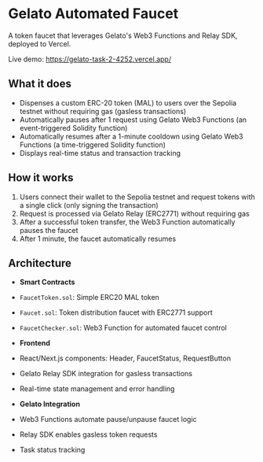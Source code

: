 # Gelato Automated Faucet

A token faucet that leverages Gelato's Web3 Functions and Relay SDK, deployed to Vercel.

Live demo: https://gelato-task-2-4252.vercel.app/

## What it does

- Dispenses a custom ERC-20 token (MAL) to users over the Sepolia testnet without requiring gas (gasless transactions)
- Automatically pauses after 1 request using Gelato Web3 Functions (an event-triggered Solidity function)
- Automatically resumes after a 1-minute cooldown using Gelato Web3 Functions (a time-triggered Solidity function)
- Displays real-time status and transaction tracking

## How it works

1. Users connect their wallet to the Sepolia testnet and request tokens with a single click (only signing the transaction)
2. Request is processed via Gelato Relay (ERC2771) without requiring gas
3. After a successful token transfer, the Web3 Function automatically pauses the faucet
4. After 1 minute, the faucet automatically resumes

## Architecture

- **Smart Contracts**
 - `FaucetToken.sol`: Simple ERC20 MAL token
 - `Faucet.sol`: Token distribution faucet with ERC2771 support
 - `FaucetChecker.sol`: Web3 Function for automated faucet control

- **Frontend**
 - React/Next.js components: Header, FaucetStatus, RequestButton
 - Gelato Relay SDK integration for gasless transactions
 - Real-time state management and error handling

- **Gelato Integration**
 - Web3 Functions automate pause/unpause faucet logic
 - Relay SDK enables gasless token requests
 - Task status tracking 
